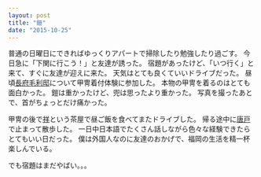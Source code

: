 ```yaml
---
layout: post
title: "鎧"
date: "2015-10-25"
---
```

普通の日曜日にできればゆっくりアパートで掃除したり勉強したり過ごす。
今日急に「下関に行こう！」と友達が誘った。
宿題があったけど、「いつ行く」と来て、すぐに友達が迎えに来た。
天気はとても良くていいドライブだった。
昼頃[長府毛利邸][chofumouritei]について甲冑着付体験に参加した。
本物の甲冑を着るのはとても面白かった。
鎧は重かったけど、兜は思ったより重かった。
写真を撮ったあとで、首がちょっとだけ痛かった。

甲冑の後で[祥][shou]という茶屋で昼ご飯を食べてまたドライブした。
帰る途中に[唐戸][karato]で止まって散歩した。
一日中日本語でたくさん話しながら色々な経験できたらとてもいい日だった。
僕は外国人なのに友達のおかげで、福岡の生活を精一杯楽しんでいる。

でも宿題はまだやばい。。。

[chofumouritei]: http://s-kanrikousha.com/mouriteitop.html
[karato]: http://www.karatoichiba.com/
[shou]: http://loco.yahoo.co.jp/place/g-RuacHJ60qWE/
